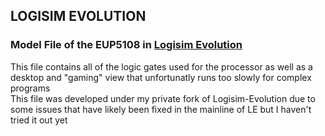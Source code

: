 ## LOGISIM EVOLUTION
### Model File of the EUP5108 in [Logisim Evolution](https://github.com/Emil-DV/logisim-evolution)  
This file contains all of the logic gates used for the processor as well as a desktop and "gaming" view that unfortunatly runs too slowly for complex programs  
This file was developed under my private fork of Logisim-Evolution due to some issues that have likely been fixed in the mainline of LE but I haven't tried it out yet  
